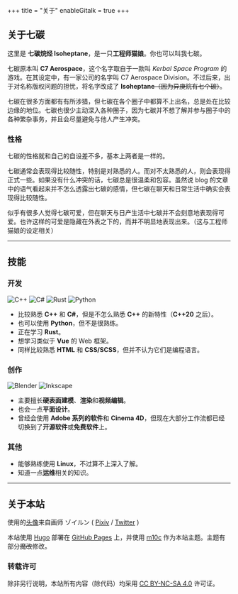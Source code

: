 +++
title = "关于"
enableGitalk = true
+++

## 关于七碳
这里是 **七碳烷烃 Isoheptane**，是一只**工程师猫娘**。你也可以叫我七碳。

七碳原本叫 **C7 Aerospace**，这个名字取自于一款叫 *Kerbal Space Program* 的游戏。在其设定中，有一家公司的名字叫 C7 Aerospace Division。不过后来，出于对名称版权问题的担忧，将名字改成了 **Isoheptane**~~（因为异庚烷有七个碳）~~。

七碳在很多方面都有有所涉猎，但七碳在各个圈子中都算不上出名，总是处在比较边缘的地位。七碳也很少主动深入各种圈子，因为七碳并不想了解并参与圈子中的各种繁杂事务，并且会尽量避免与他人产生冲突。

### 性格
七碳的性格就和自己的自设差不多，基本上两者是一样的。

七碳通常会表现得比较随性，特别是对熟悉的人。而对不太熟悉的人，则会表现得正式一些。如果没有什么冲突的话，七碳总是很温柔和包容。虽然说 blog 的文章中的语气看起来并不怎么透露出七碳的感情，但七碳在聊天和日常生活中确实会表现得比较随性。

似乎有很多人觉得七碳可爱，但在聊天与日产生活中七碳并不会刻意地表现得可爱。也许这样的可爱是隐藏在外表之下的，而并不明显地表现出来。（这与工程师猫娘的设定相关）

---

## 技能
### 开发
![C++](https://img.shields.io/badge/C%2b%2b-00599C.svg?style=for-the-badge&logo=C%2b%2b&logoColor=white)
![C#](https://img.shields.io/badge/C%23-239120.svg?style=for-the-badge&logo=C%20Sharp&logoColor=white)
![Rust](https://img.shields.io/badge/Rust-000000.svg?style=for-the-badge&logo=rust&logoColor=white)
![Python](https://img.shields.io/badge/python-3670A0.svg?style=for-the-badge&logo=python&logoColor=ffdd54)

- 比较熟悉 **C++** 和 **C#**，但是不怎么熟悉 **C++** 的新特性（**C++20** 之后）。
- 也可以使用 **Python**，但不是很熟练。
- 正在学习 **Rust**。
- 想学习类似于 **Vue** 的 Web 框架。
- 同样比较熟悉 **HTML** 和 **CSS/SCSS**，但并不认为它们是编程语言。

### 创作
![Blender](https://img.shields.io/badge/Blender-F5792A.svg?style=for-the-badge&logo=blender&logoColor=white)
![Inkscape](https://img.shields.io/badge/Inkscape-E0E0E0?style=for-the-badge&logo=inkscape&logoColor=080A13)

- 主要擅长**硬表面建模**、**渲染**和**视频编辑**。
- 也会一点**平面设计**。
- 曾经会使用 **Adobe 系列的软件**和 **Cinema 4D**，但现在大部分工作流都已经切换到了**开源软件**或**免费软件**上。

### 其他
- 能够熟练使用 **Linux**，不过算不上深入了解。
- 知道一点**运维**相关的知识。

---

## 关于本站
使用的[头像](https://www.pixiv.net/artworks/96876583)来自画师 ゾイルン ( [Pixiv](https://www.pixiv.net/users/2882559) / [Twitter](https://twitter.com/Zoirun) )

本站使用 [Hugo](https://gohugo.io/) 部署在 [GitHub Pages](https://pages.github.com/) 上，并使用 [m10c](https://github.com/vaga/hugo-theme-m10c)  作为本站主题。主题有部分~~魔改~~修改。  
### 转载许可  
除非另行说明，本站所有内容（除代码）均采用 [CC BY-NC-SA 4.0](https://creativecommons.org/licenses/by-nc-sa/4.0/deed.zh) 许可证。